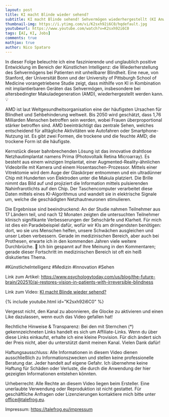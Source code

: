 ```yaml
---
layout: post
title: KI macht Blinde wieder sehend?
subtitle: KI macht Blinde sehend! Sehvermögen wiederhergestellt (KI Anwendungen)
thumbnail-img: https://i.ytimg.com/vi/K2sxh92i6C0/hqdefault.jpg
youtubeurl: https://www.youtube.com/watch?v=K2sxh92i6C0
tags: [AI, KI, Jobs]
comments: true
mathjax: true
author: Nico Spataro
---
```


In dieser Folge beleuchte ich eine faszinierende und unglaublich positive Entwicklung im Bereich der Künstlichen Intelligenz: die Wiederherstellung des Sehvermögens bei Patienten mit unheilbarer Blindheit. Eine neue, von Stanford, der Universität Bonn und der University of Pittsburgh School of Medicine vorangetriebene Studie zeigt, dass mithilfe von KI in Kombination mit implantierbaren Geräten das Sehvermögen, insbesondere bei altersbedingter Makuladegeneration (AMD), wiederhergestellt werden kann. 💡

AMD ist laut Weltgesundheitsorganisation eine der häufigsten Ursachen für Blindheit und Sehbehinderung weltweit. Bis 2050 wird geschätzt, dass 1,76 Milliarden Menschen betroffen sein werden, wobei Frauen überproportional stärker betroffen sind. AMD beeinträchtigt das zentrale Sehen, welches entscheidend für alltägliche Aktivitäten wie Autofahren oder Smartphone-Nutzung ist. Es gibt zwei Formen, die trockene und die feuchte AMD; die trockene Form ist die häufigste.

Kernstück dieser bahnbrechenden Lösung ist das innovative drahtlose Netzhautimplantat namens Prima (Photovoltaik Retina Microarray). Es besteht aus einem winzigen Implantat, einer Augmented-Reality-ähnlichen Videobrille mit Kamera und einem Hosentaschen-Prozessor. Mittels einer Vitrektomie wird dem Auge der Glaskörper entnommen und ein ultradünner Chip mit Hunderten von Elektroden unter die Makula platziert. Die Brille nimmt das Bild auf und projiziert die Information mittels pulsierenden Nahinfrarotlichts auf den Chip. Der Taschencomputer verarbeitet diese Daten mittels eines KI-Algorithmus und wandelt sie in elektrische Signale um, welche die geschädigten Netzhautneuronen stimulieren.

Die Ergebnisse sind beeindruckend: An der Studie nahmen Teilnehmer aus 17 Ländern teil, und nach 12 Monaten zeigten die untersuchten Teilnehmer klinisch signifikante Verbesserungen der Sehschärfe und Klarheit. Für mich ist dies ein Paradebeispiel dafür, wofür wir KIs am dringendsten benötigen: dort, wo sie uns Menschen helfen, unsere Schwächen ausgleichen und unser Leben verbessern. Gerade im medizinischen Bereich, aber auch bei Prothesen, erwarte ich in den kommenden Jahren viele weitere Durchbrüche. 🤔 Ich bin gespannt auf Ihre Meinung in den Kommentaren; gerade dieser Fortschritt im medizinischen Bereich ist oft ein heiß diskutiertes Thema.

#KünstlicheIntelligenz #Medizin #Innovation #Sehen

Link zum Artikel:
<https://www.psychologytoday.com/us/blog/the-future-brain/202510/ai-restores-vision-in-patients-with-irreversible-blindness>

Link zum Video:
[KI macht Blinde wieder sehend?](https://www.youtube.com/watch?v=K2sxh92i6C0)

{% include youtube.html id="K2sxh92i6C0" %}

Vergesst nicht, den Kanal zu abonnieren, die Glocke zu aktivieren und einen Like dazulassen, wenn euch das Video gefallen hat!

Rechtliche Hinweise & Transparenz:
Bei den mit Sternchen (*) gekennzeichneten Links handelt es sich um Affiliate-Links. Wenn du über diese Links einkaufst, erhalte ich eine kleine Provision. Für dich ändert sich der Preis nicht, aber du unterstützt damit meinen Kanal. Vielen Dank dafür!

Haftungsausschluss:
Alle Informationen in diesem Video dienen ausschließlich zu Informationszwecken und stellen keine professionelle Beratung dar. Jeder handelt auf eigene Gefahr. Ich übernehme keine Haftung für Schäden oder Verluste, die durch die Anwendung der hier gezeigten Informationen entstehen könnten.

Urheberrecht:
Alle Rechte an diesem Video liegen beim Ersteller. Eine unerlaubte Verwendung oder Reproduktion ist nicht gestattet. Für geschäftliche Anfragen oder Lizenzierungen kontaktiere mich bitte unter <office@talefrog.eu>.

Impressum: 
<https://talefrog.eu/impressum>
